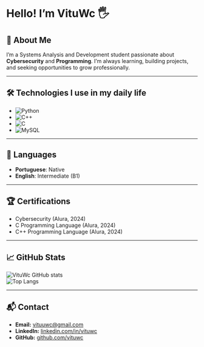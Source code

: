 # Hello! I’m VituWc 🖐️  

## 🚀 About Me
I’m a Systems Analysis and Development student passionate about **Cybersecurity** and **Programming**. I’m always learning, building projects, and seeking opportunities to grow professionally.

---

## 🛠️ Technologies I use in my daily life
- ![Python](https://img.shields.io/badge/Python-3776AB?style=for-the-badge&logo=python&logoColor=white&color=30363d)  
- ![C++](https://img.shields.io/badge/C%2B%2B-00599C?style=for-the-badge&logo=c%2B%2B&logoColor=white&color=30363d)  
- ![C](https://img.shields.io/badge/C-00599C?style=for-the-badge&logo=c&logoColor=white&color=30363d)  
- ![MySQL](https://img.shields.io/badge/MySQL-4479A1?style=for-the-badge&logo=mysql&logoColor=white&color=30363d)  

---

## 💬 Languages
- **Portuguese**: Native  
- **English**: Intermediate (B1)  

---

## 🏆 Certifications  
- Cybersecurity (Alura, 2024)  
- C Programming Language (Alura, 2024)  
- C++ Programming Language (Alura, 2024)  

---

## 📈 GitHub Stats
![VituWc GitHub stats](https://github-readme-stats.vercel.app/api?username=vituwc&show_icons=true&theme=transparent)  
![Top Langs](https://github-readme-stats.vercel.app/api/top-langs/?username=vituwc&layout=compact&theme=transparent)  

---

## 📬 Contact
- **Email:** [vituuwc@gmail.com](mailto:vituuwc@gmail.com)  
- **LinkedIn:** [linkedin.com/in/vituwc](https://linkedin.com/in/vituwc)  
- **GitHub:** [github.com/vituwc](https://github.com/vituwc)  

